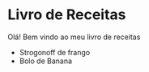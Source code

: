 # Livro de Receitas

Olá! Bem vindo ao meu livro de receitas
- Strogonoff de frango
- Bolo de Banana

